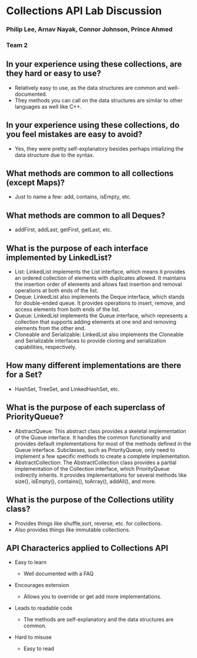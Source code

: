 # Collections API Lab Discussion
### Philip Lee, Arnav Nayak, Connor Johnson, Prince Ahmed
### Team 2



## In your experience using these collections, are they hard or easy to use?
* Relatively easy to use, as the data structures are common and well-documented.
* They methods you can call on the data structures are similar to other languages as well like C++.

## In your experience using these collections, do you feel mistakes are easy to avoid?
* Yes, they were pretty self-explanatory besides perhaps intializing the data structure due to the
syntax. 

## What methods are common to all collections (except Maps)?
* Just to name a few: add, contains, isEmpty, etc.

## What methods are common to all Deques?
* addFirst, addLast, getFirst, getLast, etc.

## What is the purpose of each interface implemented by LinkedList?
* List: LinkedList implements the List interface, which means it provides an ordered collection of 
elements with duplicates allowed. It maintains the insertion order of elements and allows fast 
insertion and removal operations at both ends of the list.
* Deque: LinkedList also implements the Deque interface, which stands for double-ended queue. It 
provides operations to insert, remove, and access elements from both ends of the list.
* Queue: LinkedList implements the Queue interface, which represents a collection that supports 
adding elements at one end and removing elements from the other end.
* Cloneable and Serializable: LinkedList also implements the Cloneable and Serializable interfaces 
to provide cloning and serialization capabilities, respectively.

## How many different implementations are there for a Set?
* HashSet, TreeSet, and LinkedHashSet, etc.

## What is the purpose of each superclass of PriorityQueue?
* AbstractQueue: This abstract class provides a skeletal implementation of the Queue interface. It 
handles the common functionality and provides default implementations for most of the methods 
defined in the Queue interface. Subclasses, such as PriorityQueue, only need to implement a few 
specific methods to create a complete implementation.
* AbstractCollection: The AbstractCollection class provides a partial implementation of the 
Collection interface, which PriorityQueue indirectly inherits. It provides implementations for 
several methods like size(), isEmpty(), contains(), toArray(), addAll(), and more.

## What is the purpose of the Collections utility class?
* Provides things like shuffle,sort, reverse, etc. for collections.
* Also provides things like immutable collections.


## API Characterics applied to Collections API

 * Easy to learn
   * Well documented with a FAQ

 * Encourages extension
   * Allows you to override or get add more implementations.
   
 * Leads to readable code
   * The methods are self-explanatory and the data structures are common.

 * Hard to misuse
   * Easy to read
 
 